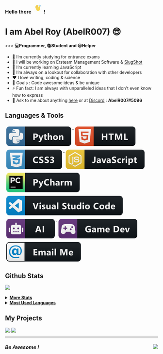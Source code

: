 <h3> Hello there <img src="img/animate/hands.gif" width="25px" style="margin:6px 4px"> !</h3>

# I am Abel Roy (AbelR007) 😎
\>\>\> **💻Programmer, 📚Student and 😃Helper**

- 🔭 I’m currently studying for entrance exams
- 🤠 I will be working on Ersteam Management Software & [SlugShot](github.com/SlugShotBot)
- 🌱 I’m currently learning JavaScript
- 👯 I’m always on a lookout for collaboration with other developers
- ❤️ I love writing, coding & science
- 🥅 Goals : Code awesome ideas & be unique
- ⚡ Fun fact: I am always with unparalleled ideas that I don't even know how to express
- 💬 Ask to me about anything [here](https://github.com/abelr007/abelr007/issues) or at [Discord](https://discord.com) : **AbelR007#5096**

## Languages & Tools
<p align="left">
  <a href="#">
    <img src="img/lang/python.svg" alt="python" style="vertical-align:top; margin:6px 4px">
  </a>
  <a href="#">
    <img src="img/lang/html.svg" alt="html" style="vertical-align:top; margin:6px 4px">
  </a>
  <a href="#">
    <img src="img/lang/css.svg" alt="css" style="vertical-align:top; margin:6px 4px">
  </a>
  <a href="#">
    <img src="img/lang/js.svg" alt="js" style="vertical-align:top; margin:6px 4px">
  </a>
  <a href="#">
    <img src="img/tools/pycharm.svg" alt="pycharm" style="vertical-align:top; margin:6px 4px">
  </a>
  <a href="#">
    <img src="img/tools/vscode.svg" alt="vscode" style="vertical-align:top; margin:6px 4px">
  </a>
  <a href="#">
    <img src="img/misc/ai.svg" alt="ai" style="vertical-align:top; margin:6px 4px">
  </a>
  <a href="#">
    <img src="img/misc/gamedev.svg" alt="gamedev" style="vertical-align:top; margin:6px 4px">
  </a>
  <a href='https://mail.google.com/mail/u/0/'>
    <img src='img/social/email_me.svg' alt='Gmail' style="vertical-align:top; margin:6px 4px">
  </a>
</p>

## Github Stats
![](https://github-profile-summary-cards.vercel.app/api/cards/profile-details?username=AbelR007&theme=monokai)
<details>
  <summary> <b><u>More Stats</u></b> </summary>
  <br>
  <img align="centre right" src="https://github-readme-stats.vercel.app/api?username=abelr007&theme=vue&show_icons=true">
  <img align="centre left" src="https://github-profile-summary-cards.vercel.app/api/cards/productive-time?username=abelr007&theme=vue">
  </a>
</details>

<details>
  <summary> <b><u>Most Used Languages</u></b> </summary><br>
  <img align="centre left" src="https://github-profile-summary-cards.vercel.app/api/cards/repos-per-language?username=abelr007&theme=nord_bright">
  <img align="centre right" src="https://github-profile-summary-cards.vercel.app/api/cards/most-commit-language?username=abelr007&theme=nord_bright" />
</details>

## My Projects
<a href="https://github.com/abelr007/Autolist">
  <img align="center" src="https://github-readme-stats.vercel.app/api/pin/?username=abelr007&theme=dracula&repo=autolist" />
</a>
<a href="https://github.com/abelr007/SlugShot">
  <img align="center" src="https://github-readme-stats.vercel.app/api/pin/?username=abelr007&theme=dracula&repo=slugshot" />
</a>

---
### *Be Awesome !* <img align="right" src="https://komarev.com/ghpvc/?username=AbelR007&color=red&style=plastic">

<!--- ### Created with ❤️ by AbelR007 -->
